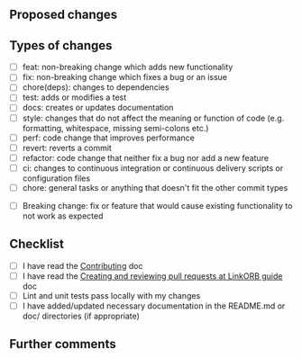 ## Proposed changes

<!-- Describe the big picture of your changes here to communicate to the maintainers why we should accept this pull request.

If this relates to a card, please include a link to the card here. Additionally, please terminate the PR title with `#` and the card number, such as `Fix doomsday bug #1234` -->

## Types of changes

<!-- What types of changes does your code introduce?
_Put an `x` in the boxes that apply_ -->

- [ ] feat: non-breaking change which adds new functionality
- [ ] fix: non-breaking change which fixes a bug or an issue
- [ ] chore(deps): changes to dependencies
- [ ] test: adds or modifies a test
- [ ] docs: creates or updates documentation
- [ ] style: changes that do not affect the meaning or function of code (e.g. formatting, whitespace, missing semi-colons etc.)
- [ ] perf: code change that improves performance
- [ ] revert: reverts a commit
- [ ] refactor: code change that neither fix a bug nor add a new feature
- [ ] ci: changes to continuous integration or continuous delivery scripts or configuration files
- [ ] chore: general tasks or anything that doesn't fit the other commit types

<!-- Please indicate if your PR introduces a breaking change -->
- [ ] Breaking change: fix or feature that would cause existing functionality to not work as expected

## Checklist

<!-- _Put an `x` in the boxes that apply. You can also fill these out after creating the PR. If you're unsure about any of them, don't hesitate to ask. We're here to help! This is simply a reminder of what we are going to look for before merging your code._ -->

- [ ] I have read the [Contributing](https://github.com/linkorb/.github/blob/master/CONTRIBUTING.md) doc
- [ ] I have read the [Creating and reviewing pull requests at LinkORB guide](https://engineering.linkorb.com/topics/git/articles/reviewing-pr/) doc
- [ ] Lint and unit tests pass locally with my changes
- [ ] I have added/updated necessary documentation in the README.md or doc/ directories (if appropriate)

## Further comments

<!-- If this is a relatively large or complex change, kick off the discussion by explaining why you chose the solution you did and what alternatives you considered, etc... -->
